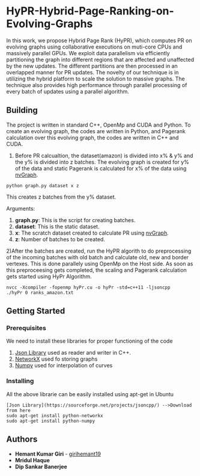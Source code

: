 # HyPR-Hybrid-Page-Ranking-on-Evolving-Graphs

In this work, we propose Hybrid Page Rank (HyPR),
which computes PR on evolving graphs using collaborative
executions on muti-core CPUs and massively parallel GPUs. We
exploit data parallelism via efficiently partitioning the graph
into different regions that are affected and unaffected by the
new updates. The different partitions are then processed in an
overlapped manner for PR updates. The novelty of our technique
is in utilizing the hybrid platform to scale the solution to massive
graphs. The technique also provides high performance through
parallel processing of every batch of updates using a parallel
algorithm.

## Building

The project is written in standard C++, OpenMp and CUDA and Python.
To create an evolving graph, the codes are written in Python, and
Pagerank calculation over this evolving graph, the codes are written
in C++ and CUDA.

1) Before PR calcualtion, the dataset(amazon) is divided into x% 
& y% and the y% is divided into z batches. The evolving graph is created for y% of the data and static
Pagerank is calculated for x% of the data using [nvGraph](https://github.com/rapidsai/nvgraph).

```
python graph.py dataset x z
```
This creates z batches from the y% dataset.

Arguments:

1. **graph.py**: This is the script for creating batches.
2. **dataset**: This is the static dataset.
3. **x**: The scratch dataset created to calculate PR using [nvGraph](https://github.com/rapidsai/nvgraph).
4. **z**: Number of batches to be created.

2)After the batches are created, run the HyPR algorith to do preprocessing
of the incoming batches with old batch and calculate old, new and border vertexes.
This is done parallely using OpenMp on the Host side. As soon as this preproceesing
gets completed, the scaling and Pagerank calculation gets started using HyPr Algorithm.

```
nvcc -Xcompiler -fopenmp hyPr.cu -o hyPr -std=c++11 -ljsoncpp
./hyPr 0 ranks_amazon.txt
```

## Getting Started


### Prerequisites

We need to install these libraries for proper functioning of the code

1.  [Json Library](https://sourceforge.net/projects/jsoncpp/) used as reader and writer in C++.
2.  [NetworkX](https://networkx.github.io/) used fo storing graphs
3.  [Numpy](http://www.numpy.org/) used for interpolation of curves

### Installing

All the above librarie can be easily installed using apt-get in Ubuntu

```
[Json Library](https://sourceforge.net/projects/jsoncpp/) -->Download from here
sudo apt-get install python-networkx
sudo apt-get install python-numpy
```


## Authors

* **Hemant Kumar Giri** - [girihemant19](https://github.com/girihemant19)
* **Mridul Haque**
* **Dip Sankar Banerjee**


